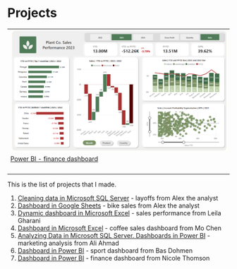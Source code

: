 # Projects

<table>

<tr>
<td>

<a href="https://github.com/VictoriaStetskevych/projects/tree/main/powerBI_dashboards/02_finance_dashboard_power_bi">
  <img src="https://github.com/VictoriaStetskevych/projects/blob/main/powerBI_dashboards/02_finance_dashboard_power_bi/02_finance_image.png?raw=true">
</a>

</td>
<td>

<a href="https://github.com/VictoriaStetskevych/projects/tree/main/powerBI_dashboards/01_sport_dashboard_power_bi">
  <img src="https://github.com/VictoriaStetskevych/projects/blob/main/powerBI_dashboards/01_sport_dashboard_power_bi/01_sport_image.png">
</a>
</td>
</tr>
<tr>
<td>
<a href="https://github.com/VictoriaStetskevych/projects/tree/main/powerBI_dashboards/02_finance_dashboard_power_bi"> Power BI - finance dashboard</a><br>
</td>
<td>
<a href="https://github.com/VictoriaStetskevych/projects/tree/main/powerBI_dashboards/01_sport_dashboard_power_bi"> Power BI - sport dashboard</a><br>
</td>
</tr>
<!-- Thick Line -->
<tr>
    <td padding = "0" colspan="2">
      <img src="https://www.colorhexa.com/000000.png" height = "1px" width = "1000px">
     </td>
</tr>
</table>





This is the list of projects that I made.

1. [Cleaning data in Microsoft SQL Server](https://github.com/VictoriaStetskevych/projects/tree/main/01_layoffs_alex_the_analyst) - layoffs from Alex the analyst
2. [Dashboard in Google Sheets](https://github.com/VictoriaStetskevych/projects/tree/main/02_bike_sales_alex_the_analyst) - bike sales from Alex the analyst
3. [Dynamic dashboard in Microsoft Excel](https://github.com/VictoriaStetskevych/projects/tree/main/03_dynamic_dashboard_leila_gharani) - sales performance from Leila Gharani
4. [Dashboard in Microsoft Excel](https://github.com/VictoriaStetskevych/projects/tree/main/04_dashboard_coffee_sales_mo_chen) - coffee sales dashboard from Mo Chen
5. [Analyzing Data in Microsoft SQL Server. Dashboards in Power BI](https://github.com/VictoriaStetskevych/projects/tree/main/05_sql_powerBI_dashboard_ali_ahmad) - marketing analysis from Ali Ahmad
6. [Dashboard in Power BI](https://github.com/VictoriaStetskevych/projects/tree/main/powerBI_dashboards/01_dashboard_sport_power_bi) - sport dashboard from Bas Dohmen
7. [Dashboard in Power BI](https://github.com/VictoriaStetskevych/projects/tree/main/powerBI_dashboards/02_finance_dashboard_power_bi) - finance dashboard from Nicole Thomson 


